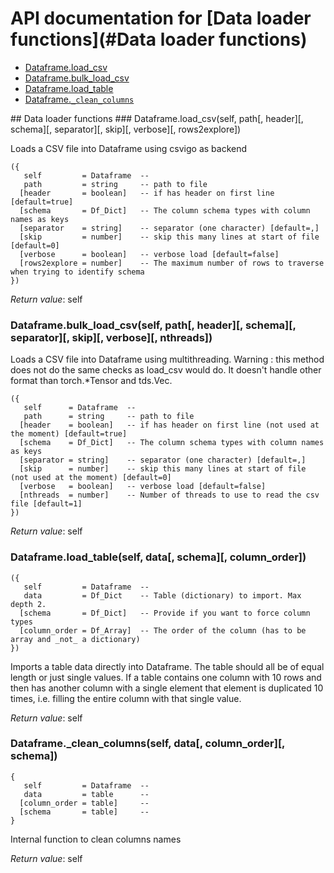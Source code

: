 # API documentation for [Data loader functions](#__Data loader functions__)
- [Dataframe.load_csv](#Dataframe.load_csv)
- [Dataframe.bulk_load_csv](#Dataframe.bulk_load_csv)
- [Dataframe.load_table](#Dataframe.load_table)
- [Dataframe.`_clean_columns`](#Dataframe._clean_columns)

<a name="__Data loader functions__">
## Data loader functions

<a name="Dataframe.load_csv">
### Dataframe.load_csv(self, path[, header][, schema][, separator][, skip][, verbose][, rows2explore])

Loads a CSV file into Dataframe using csvigo as backend

```
({
   self         = Dataframe  -- 
   path         = string     -- path to file
  [header       = boolean]   -- if has header on first line [default=true]
  [schema       = Df_Dict]   -- The column schema types with column names as keys
  [separator    = string]    -- separator (one character) [default=,]
  [skip         = number]    -- skip this many lines at start of file [default=0]
  [verbose      = boolean]   -- verbose load [default=false]
  [rows2explore = number]    -- The maximum number of rows to traverse when trying to identify schema
})
```

_Return value_: self
	<a name="Dataframe.bulk_load_csv">
### Dataframe.bulk_load_csv(self, path[, header][, schema][, separator][, skip][, verbose][, nthreads])

Loads a CSV file into Dataframe using multithreading.
Warning : this method does not do the same checks as load_csv would do. It doesn't handle other format than torch.*Tensor and tds.Vec.

```
({
   self      = Dataframe  -- 
   path      = string     -- path to file
  [header    = boolean]   -- if has header on first line (not used at the moment) [default=true]
  [schema    = Df_Dict]   -- The column schema types with column names as keys
  [separator = string]    -- separator (one character) [default=,]
  [skip      = number]    -- skip this many lines at start of file (not used at the moment) [default=0]
  [verbose   = boolean]   -- verbose load [default=false]
  [nthreads  = number]    -- Number of threads to use to read the csv file [default=1]
})
```

_Return value_: self
	<a name="Dataframe.load_table">
### Dataframe.load_table(self, data[, schema][, column_order])

```
({
   self         = Dataframe  -- 
   data         = Df_Dict    -- Table (dictionary) to import. Max depth 2.
  [schema       = Df_Dict]   -- Provide if you want to force column types
  [column_order = Df_Array]  -- The order of the column (has to be array and _not_ a dictionary)
})
```

Imports a table data directly into Dataframe. The table should all be of equal length
or just single values. If a table contains one column with 10 rows and then has
another column with a single element that element is duplicated 10 times, i.e.
filling the entire column with that single value.


_Return value_: self
	<a name="Dataframe._clean_columns">
### Dataframe._clean_columns(self, data[, column_order][, schema])

```
{
   self         = Dataframe  -- 
   data         = table      -- 
  [column_order = table]     -- 
  [schema       = table]     -- 
}
```

Internal function to clean columns names

_Return value_: self